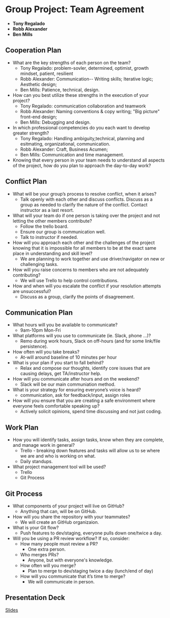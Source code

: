 # Group Project: Team Agreement

- **Tony Regalado**
- **Robb Alexander**
- **Ben Mills**

## Cooperation Plan

- What are the key strengths of each person on the team?
  - Tony Regalado: problem-sovler, determined, optimist, growth mindset, patient, resilient
  - Robb Alexander: Communication-- Writing skills; Iterative logic; Aesthetic design;
  - Ben Mills: Patience, technical, design.
- How can you best utilize these strengths in the execution of your project?
  - Tony Regalado: communication collaboration and teamwork
  - Robb Alexander: Naming conventions & copy writing; "Big picture" front-end design;
  - Ben Mills: Debugging and design.
- In which professional competencies do you each want to develop greater strength?
  - Tony Regalado: Handling ambiguity,technical, planning and esitmating, organizational, communication.
  - Robb Alexander: Craft, Business Acumen;
  - Ben Mills: Communication and time management.
- Knowing that every person in your team needs to understand all aspects of the project, how do you plan to approach the day-to-day work?

## Conflict Plan

- What will be your group’s process to resolve conflict, when it arises?
  - Talk openly with each other and discuss conflicts. Discuss as a group as needed to clarify the nature of the conflict. Contact instructor as a last resort.
- What will your team do if one person is taking over the project and not letting the other members contribute?
  - Follow the trello board.
  - Ensure our group is communication well.
  - Talk to instructor if needed.
- How will you approach each other and the challenges of the project knowing that it is impossible for all members to be at the exact same place in understanding and skill level?
  - We are planning to work together and use driver/navigator on new or challenging tasks.
- How will you raise concerns to members who are not adequately contributing?
  - We will use Trello to help control contributions.
- How and when will you escalate the conflict if your resolution attempts are unsuccessful?
  - Discuss as a group, clarify the points of disagreement.

## Communication Plan

- What hours will you be available to communicate?
  - 9am-10pm Mon-Fri
- What platforms will you use to communicate (ie. Slack, phone …)?
  - Remo during work hours, Slack on off-hours (and for some link/file persistence).
- How often will you take breaks?
  - At-will around baseline of 10 minutes per hour
- What is your plan if you start to fall behind?
  - Relax and compose our thoughts, identify core issues that are causing delays, get TA/instructor help.
- How will you communicate after hours and on the weekend?
  - Slack will be our main communiation method.
- What is your strategy for ensuring everyone’s voice is heard?
  - communication, ask for feedback/input, assign roles
- How will you ensure that you are creating a safe environment where everyone feels comfortable speaking up?
  - Actively solicit opinions, spend time discussing and not just coding. 

## Work Plan

- How you will identify tasks, assign tasks, know when they are complete, and manage work in general?
  - Trello - breaking down features and tasks will allow us to se where we are and who is working on what.
  - Daily standups.
- What project management tool will be used?
  - Trello
  - Git Process

## Git Process

- What components of your project will live on GitHub?
  - Anything that can, will be on GitHub.
- How will you share the repository with your teammates?
  - We will create an GitHub organizaion.
- What is your Git flow?
  - Push features to dev/staging, everyone pulls down one/twice a day.
- Will you be using a PR review workflow? If so, consider:
  - How many people must review a PR?
    - One extra person.
  - Who merges PRs?
    - Anyone, but with everyone's knowledge.
  - How often will you merge?
    - Plan to merge to dev/staging twice a day (lunch/end of day)
  - How will you communicate that it’s time to merge?
    - We will communicate in person.

## Presentation Deck

[Slides](https://docs.google.com/presentation/d/1hItxuGQ4qv9rM-QqqlqdTESLu2Ym0ELBq4cmvGvets8/edit?usp=sharing)
